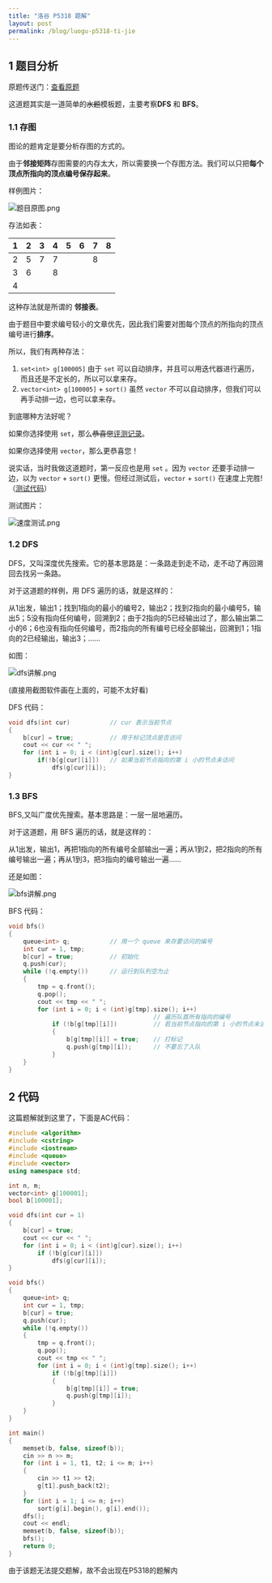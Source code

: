 ```yaml
---
title: "洛谷 P5318 题解"
layout: post
permalink: /blog/luogu-p5318-ti-jie
---
```


## 1 题目分析

原题传送门：[查看原题](https://www.luogu.com.cn/problem/P5318)

这道题其实是一道简单的~~水题~~模板题，主要考察**DFS** 和 **BFS**。

### 1.1 存图

图论的题肯定是要分析存图的方式的。

由于**邻接矩阵**存图需要的内存太大，所以需要换一个存图方法。我们可以只把**每个顶点所指向的顶点编号保存起来**。

样例图片：

![题目原图.png](https://i.loli.net/2020/05/02/ecbs5MLzk3gtC1w.png)

存法如表：

|   1   |   2   |   3   |   4   |   5   |   6   |   7   |   8   |
| :---: | :---: | :---: | :---: | :---: | :---: | :---: | :---: |
|   2   |   5   |   7   |   7   |       |       |   8   |       |
|   3   |   6   |       |   8   |       |       |       |       |
|   4   |       |       |       |       |       |       |       |

这种存法就是所谓的 **邻接表**。

由于题目中要求编号较小的文章优先，因此我们需要对图每个顶点的所指向的顶点编号进行**排序**。

所以，我们有两种存法：

1. `set<int> g[100005]` 由于 `set` 可以自动排序，并且可以用迭代器进行遍历，而且还是不定长的，所以可以拿来存。
2. `vector<int> g[100005]` + `sort()` 虽然 `vector` 不可以自动排序，但我们可以再手动排一边，也可以拿来存。

到底哪种方法好呢？

如果你选择使用 `set`，那么~~恭喜您~~[评测记录](https://www.luogu.com.cn/record/32317182)。

如果你选择使用 `vector`，那么更恭喜您！

说实话，当时我做这道题时，第一反应也是用 `set` 。因为 `vector` 还要手动排一边，以为 `vector` + `sort()` 更慢。但经过测试后，`vector` + `sort()` 在速度上完胜!（[测试代码](https://www.luogu.com.cn/paste/avs0gs8t)）

测试图片：

![速度测试.png](https://i.loli.net/2020/05/02/4dMa9E2Jmh7VrvO.png)

### 1.2 DFS

DFS，又叫深度优先搜索。它的基本思路是：一条路走到走不动，走不动了再回溯回去找另一条路。

对于这道题的样例，用 DFS 遍历的话，就是这样的：

从1出发，输出1；找到1指向的最小的编号2，输出2；找到2指向的最小编号5，输出5；5没有指向任何编号，回溯到2；由于2指向的5已经输出过了，那么输出第二小的6；6也没有指向任何编号，而2指向的所有编号已经全部输出，回溯到1；1指向的2已经输出，输出3；……

如图：

![dfs讲解.png](https://i.loli.net/2020/05/02/tbzSsR3OA1Cx8Wf.png)

(直接用截图软件画在上面的，可能不太好看)

DFS 代码：

```cpp
void dfs(int cur)           // cur 表示当前节点
{
    b[cur] = true;          // 用于标记顶点是否访问
    cout << cur << " ";
    for (int i = 0; i < (int)g[cur].size(); i++)
        if(!b[g[cur][i]])   // 如果当前节点指向的第 i 小的节点未访问
            dfs(g[cur][i]);
}
```

### 1.3 BFS

BFS,又叫广度优先搜索。基本思路是：一层一层地遍历。

对于这道题，用 BFS 遍历的话，就是这样的：

从1出发，输出1，再把1指向的所有编号全部输出一遍；再从1到2，把2指向的所有编号输出一遍；再从1到3，把3指向的编号输出一遍……

还是如图：

![bfs讲解.png](https://i.loli.net/2020/05/02/J9u6zAnCMsIKFcb.png)

BFS 代码：

```cpp
void bfs()
{
    queue<int> q;           // 用一个 queue 来存要访问的编号
    int cur = 1, tmp;
    b[cur] = true;          // 初始化
    q.push(cur);
    while (!q.empty())      // 运行到队列空为止
    {
        tmp = q.front();
        q.pop();
        cout << tmp << " ";
        for (int i = 0; i < (int)g[tmp].size(); i++) 
                                        // 遍历队首所有指向的编号
            if (!b[g[tmp][i]])          // 若当前节点指向的第 i 小的节点未访问
            {
                b[g[tmp][i]] = true;    // 打标记
                q.push(g[tmp][i]);      // 不要忘了入队
            }
    }
}
```

## 2 代码

这篇题解就到这里了，下面是AC代码：

```cpp
#include <algorithm>
#include <cstring>
#include <iostream>
#include <queue>
#include <vector>
using namespace std;

int n, m;
vector<int> g[100001];
bool b[100001];

void dfs(int cur = 1)
{
    b[cur] = true;
    cout << cur << " ";
    for (int i = 0; i < (int)g[cur].size(); i++)
        if (!b[g[cur][i]])
            dfs(g[cur][i]);
}

void bfs()
{
    queue<int> q;
    int cur = 1, tmp;
    b[cur] = true;
    q.push(cur);
    while (!q.empty())
    {
        tmp = q.front();
        q.pop();
        cout << tmp << " ";
        for (int i = 0; i < (int)g[tmp].size(); i++)
            if (!b[g[tmp][i]])
            {
                b[g[tmp][i]] = true;
                q.push(g[tmp][i]);
            }
    }
}

int main()
{
    memset(b, false, sizeof(b));
    cin >> n >> m;
    for (int i = 1, t1, t2; i <= m; i++)
    {
        cin >> t1 >> t2;
        g[t1].push_back(t2);
    }
    for (int i = 1; i <= n; i++)
        sort(g[i].begin(), g[i].end());
    dfs();
    cout << endl;
    memset(b, false, sizeof(b));
    bfs();
    return 0;
}

```

由于该题无法提交题解，故不会出现在P5318的题解内


